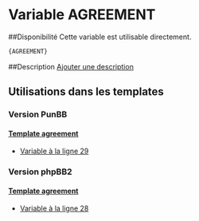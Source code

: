 # Variable AGREEMENT

##Disponibilité
Cette variable est utilisable directement.

```html
{AGREEMENT}
```

##Description
[Ajouter une description](https://fa-tvars.appspot.com/var/AGREEMENT)

## Utilisations dans les templates

### Version PunBB

#### [Template agreement](punbb/agreement.md#readme)
* [Variable &agrave; la ligne 29](../punbb/agreement.tpl#L29)

### Version phpBB2

#### [Template agreement](subsilver/agreement.md#readme)
* [Variable &agrave; la ligne 28](../subsilver/agreement.tpl#L28)